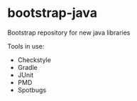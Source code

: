 # bootstrap-java
Bootstrap repository for new java libraries

Tools in use:

- Checkstyle
- Gradle
- JUnit
- PMD
- Spotbugs
